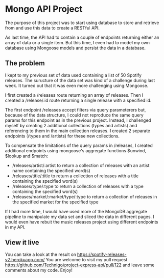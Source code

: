 # Mongo API Project

The purpose of this project was to start using database to store and retrieve from and use this data to create a RESTful API.

As last time, the API had to contain a couple of endpoints returning either an array of data or a single item. But this time, I even had to model my own database using Mongoose models and persist the data in a database.

## The problem

I kept to my previous set of data used containing a list of 50 Spotify releases. The suructure of the data set was kind of a challenge during last week. It turned out that it was even more challenging using Mongoose.

I first created a /releases route returning an array of releases.
Then I created a /release/:id route returning a single release with a specified id.

The first endpoint /releases accept filters via query parameterers but, because of the data structure, I could not reproduce the same query params for this endpoint as in the previous project.
Instead, I challenged myself by creating 2 additional collections (types and artists) and referencing to them in the main collection releases. I created 2 separate endpoints (/types and /artists) for these new collections.

To compensate the limitations of the query params in /releases, I created additional endpoints using mongoose's aggregate functions $unwind, $lookup and $match:
- /releases/artist/:artist to return a collection of releases with an artist name containing the specified word(s)
- /releases/title/:title to return a collection of releases with a title containing the specified word(s)
- /releases/type/:type to return a collection of releases with a type containing the specified word(s)
- /releases/market/:market/type/:type to return a collection of releases in the specified market for the specified type

If I had more time, I would have used more of the MongoDB aggregate pipeline to manipulate my data set and sliced the data in different pages. I would even have rebuit the music releases project using different endpoints in my API.

## View it live

You can take a look at the result on https://spotify-releases-v2.herokuapp.com/
You are welcome to visit my pull request https://github.com/Technigo/project-express-api/pull/122 and leave some comments about my code.
Enjoy!